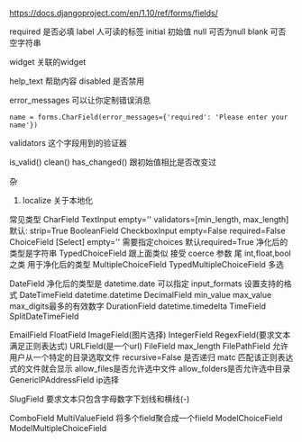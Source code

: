 https://docs.djangoproject.com/en/1.10/ref/forms/fields/

required 是否必填
label 人可读的标签
initial 初始值
null 可否为null
blank 可否空字符串

widget 关联的widget

help_text 帮助内容
disabled 是否禁用

error_messages
可以让你定制错误消息
```
name = forms.CharField(error_messages={'required': 'Please enter your name'})
```

validators 这个字段用到的验证器


is_valid()
clean()
has_changed() 跟初始值相比是否改变过



杂
1. localize 关于本地化

常见类型
CharField TextInput empty='' validators=[min_length, max_length] 默认: strip=True
BooleanField CheckboxInput empty=False required=False
ChoiceField [Select] empty='' 需要指定choices 默认required=True 净化后的类型是字符串
TypedChoiceField 跟上面类似 接受 coerce 参数 尾 int,float,bool 之类 用于净化后的类型
MultipleChoiceField TypedMultipleChoiceField 多选


DateField 净化后的类型是 datetime.date 可以指定 input_formats 设置支持的格式
DateTimeField datetime.datetime
DecimalField min_value max_value max_digits最多的有效数字
DurationField datetime.timedelta
TimeField SplitDateTimeField


EmailField FloatField ImageField(图片选择) IntegerField RegexField(要求文本满足正则表达式) URLField(是一个url)
FileField max_length
FilePathField 允许用户从一个特定的目录选取文件 recursive=False 是否递归 matc 匹配该正则表达式的文件就会显示 allow_files是否允许选中文件 allow_folders是否允许选中目录
GenericIPAddressField ip选择

SlugField 要求文本只包含字母数字下划线和横线(-)



ComboField
MultiValueField 将多个field聚合成一个fiield
ModelChoiceField
ModelMultipleChoiceField
